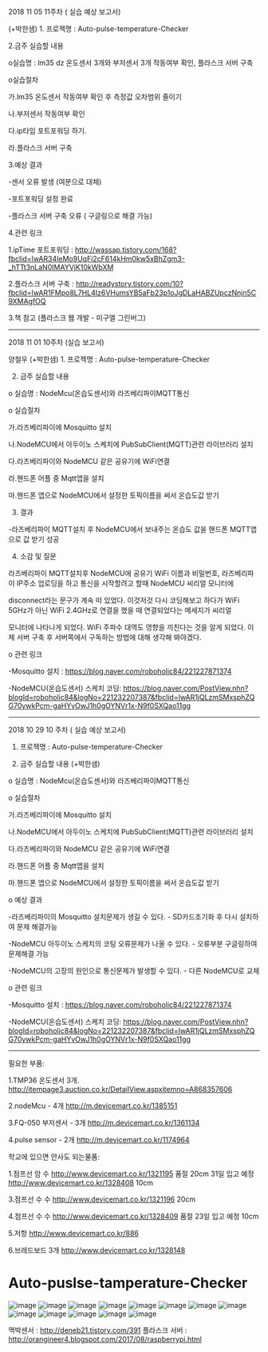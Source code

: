 
2018 11 05 11주차 ( 실습 예상 보고서)

(+박한샘) 1. 프로젝명 : Auto-pulse-temperature-Checker 

2.금주 실습할 내용 

o실습명 : lm35 dz 온도센서 3개와 부저센서 3개 작동여부 확인, 플라스크 서버 구축

o실습절차

가.lm35 온도센서 작동여부 확인 후 측정값 오차범위 줄이기

나.부저센서 작동여부 확인

다.ip타임 포트포워딩 하기.

라.플라스크 서버 구축 

3.예상 결과

-센서 오류 발생 (여분으로 대체)

-포트포워딩 설정 완료

-플라스크 서버 구축 오류 ( 구글링으로 해결 가능)

4.관련 링크

1.ipTime 포트포워딩 : http://wassap.tistory.com/168?fbclid=IwAR34IeMo9UqFi2cF614kHm0kw5xBhZgm3-_hTTt3nLaN0IMAYVjK10kWbXM

2.플라스크 서버 구축 : http://readystory.tistory.com/10?fbclid=IwAR1FMpo8L7HL4Iz6VHumsYB5aFb23p1oJgDLaHABZUpczNnjn5C9XMAgfOQ


3.책 참고 (플라스크 웹 개발 - 미구엘 그린버그) 


---------------------------------------------------------------------------------------------------------------------------------------
2018 11 01 10주차 (실습 보고서)

양철우 (+박한샘) 1. 프로젝명 : Auto-pulse-temperature-Checker 

2. 금주 실습할 내용 

o 실습명 : NodeMcu(온습도센서)와 라즈베리파이MQTT통신

o 실습절차

가.라즈베리파이에 Mosquitto 설치

나.NodeMCU에서 아두이노 스케치에 PubSubClient(MQTT)관련 라이브러리 설치

다.라즈베리파이와 NodeMCU 같은 공유기에 WiFi연결

라.핸드폰 어플 중 Mqtt앱을 설치

마.핸드폰 앱으로 NodeMCU에서 설정한 토픽이름을 써서 온습도값 받기


3. 결과

-라즈베리파이 MQTT설치 후 NodeMCU에서 보내주는 온습도 값을 핸드폰 MQTT앱으로 값 받기 성공

4. 소감 및 질문 

라즈베리파이 MQTT설치후 NodeMCU에 공유기 WiFi 이름과 비밀번호, 라즈베리파이 IP주소 업로딩을 하고 통신을 시작할려고 할때 NodeMCU 씨리얼 모니터에

disconnect라는 문구가 계속 떠 있었다. 이것저것 다시 코딩해보고 하다가 WiFi 5GHz가 아닌 WiFi 2.4GHz로 연결을 했을 때 연결되었다는 메세지가 씨리얼

모니터에 나타나게 되었다. WiFi 주파수 대역도 영향을 끼친다는 것을 알게 되었다. 이제 서버 구축 후 서버쪽에서 구독하는 방법에 대해 생각해 봐야겠다.

o 관련 링크

-Mosquitto 설치 : https://blog.naver.com/roboholic84/221227871374

-NodeMCU(온습도센서) 스케치 코딩: https://blog.naver.com/PostView.nhn?blogId=roboholic84&logNo=221232207387&fbclid=IwAR1jQLzmSMxsphZQG70ywkPcm-gaHYvOwJ1h0gOYNVr1x-N9f0SXQao11gg


--------------------------------------------------------------------------------------------------------------------------------------

2018 10 29 10 주차 ( 실습 예상 보고서)

1. 프로젝명 : Auto-pulse-temperature-Checker 

2. 금주 실습할 내용 (+박한샘)

o 실습명 : NodeMcu(온습도센서)와 라즈베리파이MQTT통신

o 실습절차

가.라즈베리파이에 Mosquitto 설치

나.NodeMCU에서 아두이노 스케치에 PubSubClient(MQTT)관련 라이브러리 설치

다.라즈베리파이와 NodeMCU 같은 공유기에 WiFi연결

라.핸드폰 어플 중 Mqtt앱을 설치

마.핸드폰 앱으로 NodeMCU에서 설정한 토픽이름을 써서 온습도값 받기

o 예상 결과

-라즈베리파이의 Mosquitto 설치문제가 생길 수 있다. - SD카드초기화 후 다시 설치하여 문제 해결가능

-NodeMCU 아두이노 스케치의 코팅 오류문제가 나올 수 있다. - 오류부분 구글링하여 문제해결 가능

-NodeMCU의 고장의 원인으로 통신문제가 발생할 수 있다. - 다른 NodeMCU로 교체

o 관련 링크

-Mosquitto 설치 : https://blog.naver.com/roboholic84/221227871374

-NodeMCU(온습도센서) 스케치 코딩: https://blog.naver.com/PostView.nhn?blogId=roboholic84&logNo=221232207387&fbclid=IwAR1jQLzmSMxsphZQG70ywkPcm-gaHYvOwJ1h0gOYNVr1x-N9f0SXQao11gg


--------------------------------------------------------------------------------------------------------------------------------------


필요한 부품:

1.TMP36 온도센서 3개. http://itempage3.auction.co.kr/DetailView.aspxitemno=A868357606

2.nodeMcu - 4개   http://m.devicemart.co.kr/1385151 

3.FQ-050 부저센서 - 3개  http://m.devicemart.co.kr/1361134

4.pulse sensor - 2개  http://m.devicemart.co.kr/1174964


학교에 있으면 안사도 되는물품:

1.점프선 암 수   http://www.devicemart.co.kr/1321195 품절 20cm  31일 입고 예정
                http://www.devicemart.co.kr/1328408 10cm

3.점프선 수 수  http://www.devicemart.co.kr/1321196 20cm

4.점프선 수 수 http://www.devicemart.co.kr/1328409 품절 23일 입고 예정 10cm

5.저항   http://www.devicemart.co.kr/886 

6.브레드보드 3개   http://www.devicemart.co.kr/1328148


# Auto-puslse-tamperature-Checker
![image](https://user-images.githubusercontent.com/32381811/46915443-deab5c00-cfe6-11e8-873d-3728c5e3ee33.png)
![image](https://user-images.githubusercontent.com/32381811/46915445-e10db600-cfe6-11e8-989a-514f4dfebaae.png)
![image](https://user-images.githubusercontent.com/32381811/46915448-e2d77980-cfe6-11e8-8c17-883b059cd6e6.png)
![image](https://user-images.githubusercontent.com/32381811/46915449-e4a13d00-cfe6-11e8-93f8-ffb4ce2a1072.png)
![image](https://user-images.githubusercontent.com/32381811/46915450-e7039700-cfe6-11e8-847a-d5a0f1515366.png)
![image](https://user-images.githubusercontent.com/32381811/46915452-e9fe8780-cfe6-11e8-8811-8607b976cf9a.png)
![image](https://user-images.githubusercontent.com/32381811/46915454-ebc84b00-cfe6-11e8-864e-a74ffa0a5cd6.png)
![image](https://user-images.githubusercontent.com/32381811/46915456-eec33b80-cfe6-11e8-9858-b56d7b2956d6.png)
![image](https://user-images.githubusercontent.com/32381811/46915459-f1259580-cfe6-11e8-9edf-9e2eab7891df.png)
![image](https://user-images.githubusercontent.com/32381811/46915460-f4208600-cfe6-11e8-96ea-e7381ec76cd6.png)
![image](https://user-images.githubusercontent.com/32381811/46915461-f8e53a00-cfe6-11e8-91fb-b57154261c62.png)
![image](https://user-images.githubusercontent.com/32381811/46915464-000c4800-cfe7-11e8-935b-fe4d064c5cd9.png)
![image](https://user-images.githubusercontent.com/32381811/46915470-0d293700-cfe7-11e8-917f-df6786b0574d.png)

맥박센서 : http://deneb21.tistory.com/391
플라스크 서버 : http://orangineer4.blogspot.com/2017/08/raspberrypi.html
